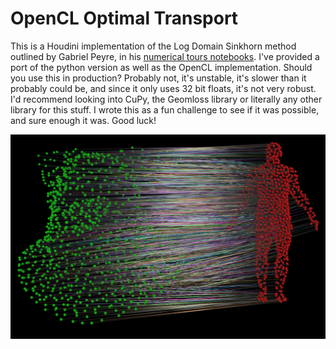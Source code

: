 # OpenCL Optimal Transport
This is a Houdini implementation of the Log Domain Sinkhorn method outlined by Gabriel Peyre, in his [numerical tours notebooks](https://nbviewer.org/github/gpeyre/numerical-tours/blob/master/python/optimaltransp_6_entropic_adv.ipynb). I've provided a port of the python version as well as the OpenCL implementation. Should  you use this in production? Probably not, it's unstable, it's slower than it probably could be, and since it only uses 32 bit floats, it's not very robust. I'd recommend looking into CuPy, the Geomloss library or literally any other library for this stuff. I wrote this as a fun challenge to see if it was possible, and sure enough it was. Good luck!

![Optimal Transport Example Image](./imgs/image.png)
